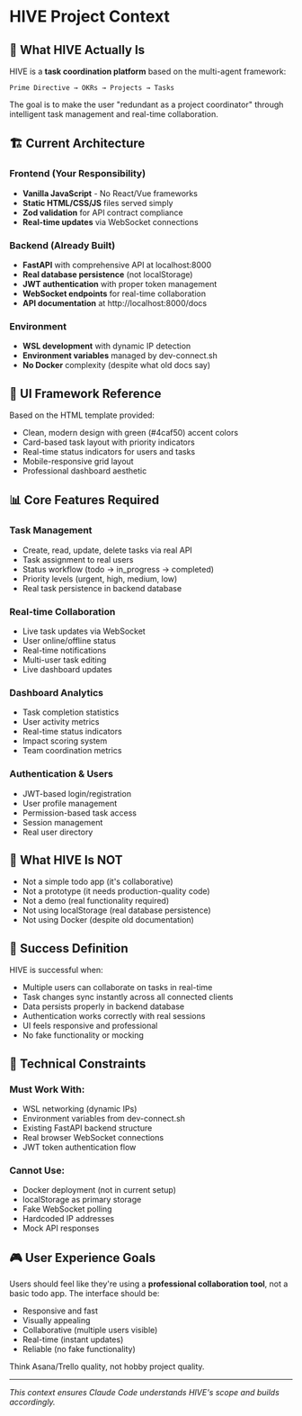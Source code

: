 # HIVE Project Context

## 🎯 What HIVE Actually Is

HIVE is a **task coordination platform** based on the multi-agent framework:
```
Prime Directive → OKRs → Projects → Tasks
```

The goal is to make the user "redundant as a project coordinator" through intelligent task management and real-time collaboration.

## 🏗️ Current Architecture

### Frontend (Your Responsibility)
- **Vanilla JavaScript** - No React/Vue frameworks
- **Static HTML/CSS/JS** files served simply
- **Zod validation** for API contract compliance
- **Real-time updates** via WebSocket connections

### Backend (Already Built)
- **FastAPI** with comprehensive API at localhost:8000
- **Real database persistence** (not localStorage)
- **JWT authentication** with proper token management
- **WebSocket endpoints** for real-time collaboration
- **API documentation** at http://localhost:8000/docs

### Environment
- **WSL development** with dynamic IP detection
- **Environment variables** managed by dev-connect.sh
- **No Docker** complexity (despite what old docs say)

## 🎨 UI Framework Reference

Based on the HTML template provided:
- Clean, modern design with green (#4caf50) accent colors
- Card-based task layout with priority indicators
- Real-time status indicators for users and tasks
- Mobile-responsive grid layout
- Professional dashboard aesthetic

## 📊 Core Features Required

### Task Management
- Create, read, update, delete tasks via real API
- Task assignment to real users
- Status workflow (todo → in_progress → completed)
- Priority levels (urgent, high, medium, low)
- Real task persistence in backend database

### Real-time Collaboration  
- Live task updates via WebSocket
- User online/offline status
- Real-time notifications
- Multi-user task editing
- Live dashboard updates

### Dashboard Analytics
- Task completion statistics
- User activity metrics
- Real-time status indicators
- Impact scoring system
- Team coordination metrics

### Authentication & Users
- JWT-based login/registration
- User profile management
- Permission-based task access
- Session management
- Real user directory

## 🚫 What HIVE Is NOT

- Not a simple todo app (it's collaborative)
- Not a prototype (it needs production-quality code)
- Not a demo (real functionality required)
- Not using localStorage (real database persistence)
- Not using Docker (despite old documentation)

## 🎯 Success Definition

HIVE is successful when:
- Multiple users can collaborate on tasks in real-time
- Task changes sync instantly across all connected clients
- Data persists properly in backend database
- Authentication works correctly with real sessions
- UI feels responsive and professional
- No fake functionality or mocking

## 🔧 Technical Constraints

### Must Work With:
- WSL networking (dynamic IPs)
- Environment variables from dev-connect.sh
- Existing FastAPI backend structure
- Real browser WebSocket connections
- JWT token authentication flow

### Cannot Use:
- Docker deployment (not in current setup)
- localStorage as primary storage
- Fake WebSocket polling
- Hardcoded IP addresses
- Mock API responses

## 🎮 User Experience Goals

Users should feel like they're using a **professional collaboration tool**, not a basic todo app. The interface should be:
- Responsive and fast
- Visually appealing
- Collaborative (multiple users visible)
- Real-time (instant updates)
- Reliable (no fake functionality)

Think Asana/Trello quality, not hobby project quality.

---

*This context ensures Claude Code understands HIVE's scope and builds accordingly.*